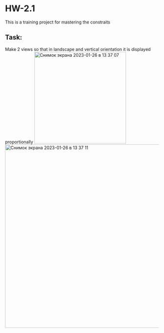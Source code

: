 # HW-2.1
This is a training project for mastering the constraits

## Task:
Make 2 views so that in landscape and vertical orientation it is displayed proportionally
<img width="300" alt="Снимок экрана 2023-01-26 в 13 37 07" src="https://user-images.githubusercontent.com/121757460/214791666-248b1a1e-a115-4e74-9f57-6a4b1564dbae.png"> <img width="600" alt="Снимок экрана 2023-01-26 в 13 37 11" src="https://user-images.githubusercontent.com/121757460/214791688-dbddd614-80f8-42c6-89a8-2afb53a556bc.png">
